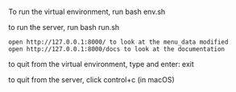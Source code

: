 To run the virtual environment, run 
    bash env.sh

to run the server, run
    bash run.sh

    open http://127.0.0.1:8000/ to look at the menu_data modified
    open http://127.0.0.1:8000/docs to look at the documentation

to quit from the virtual environment, type and enter:
    exit

to quit from the server, click
    control+c (in macOS)